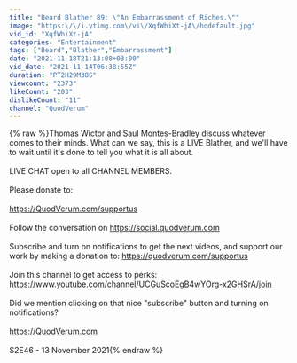 ```yaml
---
title: "Beard Blather 89: \"An Embarrassment of Riches.\""
image: "https:\/\/i.ytimg.com\/vi\/XqfWhiXt-jA\/hqdefault.jpg"
vid_id: "XqfWhiXt-jA"
categories: "Entertainment"
tags: ["Beard","Blather","Embarrassment"]
date: "2021-11-18T21:13:08+03:00"
vid_date: "2021-11-14T06:38:55Z"
duration: "PT2H29M38S"
viewcount: "2373"
likeCount: "203"
dislikeCount: "11"
channel: "QuodVerum"
---
```

{% raw %}Thomas Wictor and Saul Montes-Bradley discuss whatever comes to their minds. What can we say, this is a LIVE Blather, and we'll have to wait until it's done to tell you what it is all about.<br /><br />LIVE CHAT open to all CHANNEL MEMBERS.<br /><br />Please donate to:<br /><br /><a rel="nofollow" target="blank" href="https://QuodVerum.com/supportus">https://QuodVerum.com/supportus</a><br /><br />Follow the conversation on <a rel="nofollow" target="blank" href="https://social.quodverum.com">https://social.quodverum.com</a><br /><br />Subscribe and turn on notifications to get the next videos, and support our work by making a donation to: <a rel="nofollow" target="blank" href="https://quodverum.com/supportus">https://quodverum.com/supportus</a><br /><br />Join this channel to get access to perks:<br /><a rel="nofollow" target="blank" href="https://www.youtube.com/channel/UCGuScoEgB4wYOrg-x2GHSrA/join">https://www.youtube.com/channel/UCGuScoEgB4wYOrg-x2GHSrA/join</a><br /><br />Did we mention clicking on that nice &quot;subscribe&quot; button and turning on notifications?<br /><br /><a rel="nofollow" target="blank" href="https://QuodVerum.com">https://QuodVerum.com</a><br /><br />S2E46 -  13 November 2021{% endraw %}
